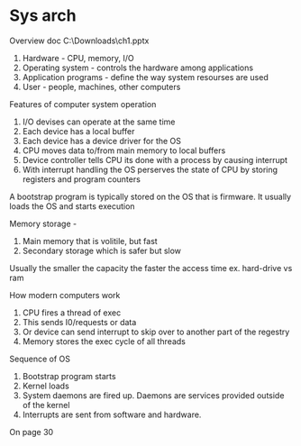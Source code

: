 # Sys arch

Overview doc
C:\Downloads\ch1.pptx

1. Hardware - CPU, memory, I/O
2. Operating system - controls the hardware among applications
3. Application programs - define the way system resourses are used
4. User - people, machines, other computers

Features of computer system operation

1. I/O devises can operate at the same time
2. Each device has a local buffer
3. Each device has a device driver for the OS
4. CPU moves data to/from main memory to local buffers
5. Device controller tells CPU its done with a process by causing interrupt
6. With interrupt handling the OS perserves the state of CPU by storing registers and program counters

A bootstrap program is typically stored on the OS that is firmware.
It usually loads the OS and starts execution

Memory storage -
1. Main memory that is volitile, but fast
2. Secondary storage which is safer but slow

Usually the smaller the capacity the faster the access time
ex. hard-drive vs ram

How modern computers work

1. CPU fires a thread of exec 
2. This sends I0/requests or data
3. Or device can send interrupt to skip over to another part of the regestry
4. Memory stores the exec cycle of all threads

Sequence of OS

1. Bootstrap program starts
2. Kernel loads
3. System daemons are fired up.  Daemons are services provided outside of the kernel
4. Interrupts are sent from software and hardware.

On page 30
